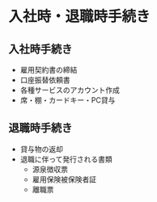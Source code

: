 # 入社時・退職時手続き

## 入社時手続き
* 雇用契約書の締結
* 口座振替依頼書
* 各種サービスのアカウント作成
* 席・棚・カードキー・PC貸与

## 退職時手続き
* 貸与物の返却
* 退職に伴って発行される書類
  * 源泉徴収票
  * 雇用保険被保険者証
  * 離職票
